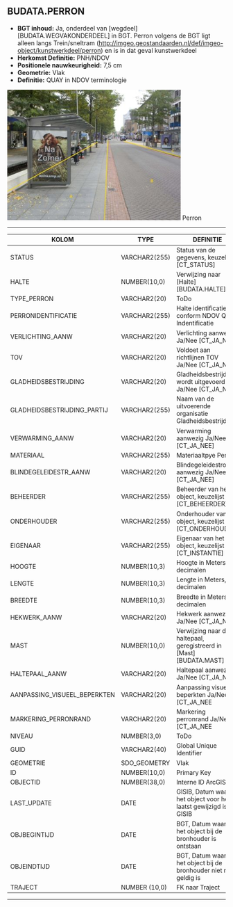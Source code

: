 ﻿## BUDATA.PERRON


* __BGT inhoud:__ Ja, onderdeel van [wegdeel][BUDATA.WEGVAKONDERDEEL] in BGT. Perron volgens de BGT ligt alleen langs Trein/sneltram (http://imgeo.geostandaarden.nl/def/imgeo-object/kunstwerkdeel/perron) en is in dat geval kunstwerkdeel
* __Herkomst Definitie:__ PNH/NDOV
* __Positionele nauwkeurigheid:__ 7,5 cm
* __Geometrie:__ Vlak
* __Definitie:__ QUAY in NDOV terminologie


![Perron](perron.jpg)
Perron

***

|KOLOM                               |TYPE              |DEFINITIE|
|------                              |----              |-----    |
|STATUS                              |VARCHAR2(255)     |Status van de gegevens, keuzelijst [CT_STATUS]|
|HALTE                               |NUMBER(10,0)      |Verwijzing naar [Halte][BUDATA.HALTE]|
|TYPE_PERRON                         |VARCHAR2(20)      |ToDo|
|PERRONIDENTIFICATIE                 |VARCHAR2(255)     |Halte identificatie conform NDOV QUAY Indentificatie |
|VERLICHTING_AANW                    |VARCHAR2(20)      |Verlichting aanwezig Ja/Nee [CT_JA_NEE]|
|TOV                                 |VARCHAR2(20)      |Voldoet aan richtlijnen TOV Ja/Nee [CT_JA_NEE]|
|GLADHEIDSBESTRIJDING                |VARCHAR2(20)      |Gladheidsbestrijding wordt uitgevoerd Ja/Nee [CT_JA_NEE]|
|GLADHEIDSBESTRIJDING_PARTIJ         |VARCHAR2(255)     |Naam van de uitvoerende organisatie Gladheidsbestrijding|
|VERWARMING_AANW                     |VARCHAR2(20)      |Verwarming aanwezig Ja/Nee [CT_JA_NEE]|
|MATERIAAL                           |VARCHAR2(255)     |Materiaaltpye Perron|
|BLINDEGELEIDESTR_AANW               |VARCHAR2(20)      |Blindegeleidestrook aanwezig Ja/Nee [CT_JA_NEE]|
|BEHEERDER                           |VARCHAR2(255)     |Beheerder van het object, keuzelijst [CT_BEHEERDER]|
|ONDERHOUDER                         |VARCHAR2(255)     |Onderhouder van het object, keuzelijst [CT_ONDERHOUDER]|
|EIGENAAR                            |VARCHAR2(255)     |Eigenaar van het object, keuzelijst [CT_INSTANTIE]|
|HOOGTE                              |NUMBER(10,3)      |Hoogte in Meters, 2 decimalen|
|LENGTE                              |NUMBER(10,3)      |Lengte in Meters, 2 decimalen|
|BREEDTE                             |NUMBER(10,3)      |Breedte in Meters, 2 decimalen|
|HEKWERK_AANW                        |VARCHAR2(20)      |Hekwerk aanwezig Ja/Nee [CT_JA_NEE]|
|MAST                                |NUMBER(10,0)      |Verwijzing naar de haltepaal, geregistreerd in [Mast][BUDATA.MAST]|
|HALTEPAAL_AANW                      |VARCHAR2(20)      |Haltepaal aanwezig Ja/Nee [CT_JA_NEE]|
|AANPASSING_VISUEEL_BEPERKTEN        |VARCHAR2(20)      |Aanpassing visueel beperkten Ja/Nee [CT_JA_NEE|
|MARKERING_PERRONRAND                |VARCHAR2(20)      |Markering perronrand Ja/Nee [CT_JA_NEE|
|NIVEAU                              |NUMBER(3,0)       |ToDo|
|GUID                                |VARCHAR2(40)      |Global Unique Identifier|
|GEOMETRIE                           |SDO_GEOMETRY      |Vlak|
|ID                                  |NUMBER(10,0)      |Primary Key|
|OBJECTID                            |NUMBER(38,0)      |Interne ID ArcGIS|
|LAST_UPDATE                         |DATE              |GISIB, Datum waarop het object voor het laatst gewijzigd is in GISIB|
|OBJBEGINTIJD                        |DATE              |BGT, Datum waarop het object bij de bronhouder is ontstaan|
|OBJEINDTIJD                         |DATE              |BGT, Datum waarop het object bij de bronhouder niet meer geldig is|
|TRAJECT                             |NUMBER (10,0)    |FK naar Traject|

***

